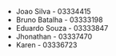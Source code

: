 - Joao Silva - 03334415
- Bruno Batalha - 03333198
- Eduardo Souza - 03333847
- Jhonathan - 03337470
- Karen - 03336723
